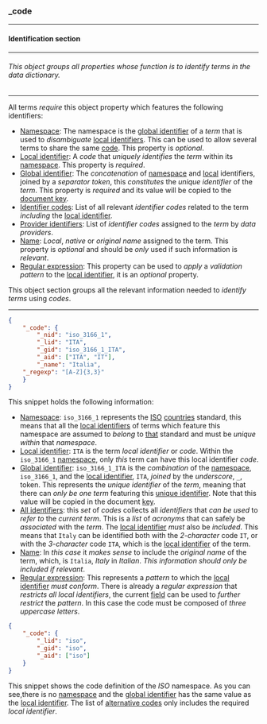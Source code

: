 ### _code



------
#### Identification section



------
###### This object groups all properties whose function is to identify terms in the data dictionary.



------
All terms *require* this object property which features the following identifiers:

- [Namespace](_nid.md): The namespace is the [global identifier](_gid.md) of a *term* that is used to *disambiguate* [local identifiers](_lid.md). This can be used to allow several terms to share the same [code](_lid.md). This property is *optional*.
- [Local identifier](_lid.md): A *code* that *uniquely identifies* the *term* within its [namespace](_nid.md). This property is *required*.
- [Global identifier](_gid.md): The *concatenation* of [namespace](_nid.md) and [local](_lid.md) identifiers, joined by a *separator token*, this *constitutes* the *unique identifier* of the *term*. This property is *required* and its value will be copied to the [document key](_key.md).
- [Identifier codes](_aid.md): List of all relevant *identifier codes* related to the term *including* the [local identifier](_lid.md).
- [Provider identifiers](_pid.md): List of *identifier codes* assigned to the *term* by *data providers*.
- [Name](_name.md): *Local*, *native* or *original name* assigned to the term. This property is *optional* and should be *only* used if such information is *relevant*.
- [Regular expression](_regexp.md): This property can be used to *apply* a *validation pattern* to the [local identifier](_lid.md), it is an *optional* property.

This object section groups all the relevant information needed to *identify* *terms* using *codes*.



------
```json
{
	"_code": {
		"_nid": "iso_3166_1",
		"_lid": "ITA",
		"_gid": "iso_3166_1_ITA",
		"_aid": ["ITA", "IT"],
		"_name": "Italia",
    "_regexp": "[A-Z]{3,3}"
	}
}
```
This snippet holds the following information:

- [Namespace](_nid.md): `iso_3166_1` represents the [ISO](https://www.iso.org/home.html) [countries](https://www.iso.org/iso-3166-country-codes.html) standard, this means that all the [local identifiers](_lid.md) of terms which feature this namespace are assumed to *belong* to [that](https://en.wikipedia.org/wiki/ISO_3166-1) standard and must be *unique* *within* that *namespace*.
- [Local identifier](_lid.md): `ITA` is the term *local identifier* or *code*. Within the `iso_3166_1` [namespace](_nid.md), only *this* term can have this local identifier *code*.
- [Global identifier](_gid.md): `iso_3166_1_ITA` is the *combination* of the [namespace](_nid.md), `iso_3166_1`, and the [local identifier](_lid.md), `ITA`, *joined* by the *underscore*, `_`, token. This represents the *unique identifier* of the *term*, meaning that there can *only be one term* featuring this [unique identifier](_gid.md). Note that this value will be copied in the document [key](_key.md).
- [All identifiers](_aid.md): this *set* of *codes* collects all *identifiers* that *can be used* to *refer to* the *current term*. This is a *list* of *acronyms* that can safely be *associated* with the *term*. The [local identifier](_lid.md) *must* also be *included*. This means that `Italy` can be identified both with the *2-character* code `IT`, or with the *3-character* code `ITA`, which is the [local identifier](_lid.md) of the term.
- [Name](_name.md): In *this case* it *makes sense* to include the *original name* of the term, which, is `Italia`, *Italy* in *Italian*. *This information should only be included if relevant*.
- [Regular expression](_regexp.md): This represents a *pattern* to which the [local identifier](_lid.md) *must conform*. There is already a *regular expression* that *restricts all local identifiers*, the current [field](_regexp.md) can be used to *further restrict* the *pattern*. In this case the code must be composed of *three uppercase letters*.


```json
{
	"_code": {
		"_lid": "iso",
		"_gid": "iso",
		"_aid": ["iso"]
	}
}
```
This snippet shows the code definition of the *ISO* namespace. As you can see,there is no [namespace](_nid.md) and the [global identifier](_gid.md) has the same value as the [local identifier](_lid.md). The list of [alternative codes](_aid.md) only includes the required *local identifier*.